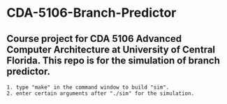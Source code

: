 # CDA-5106-Branch-Predictor

## Course project for CDA 5106 Advanced Computer Architecture at University of Central Florida. This repo is for the simulation of branch predictor.

```
1. type "make" in the command window to build "sim".
2. enter certain arguments after "./sim" for the simulation.
```
